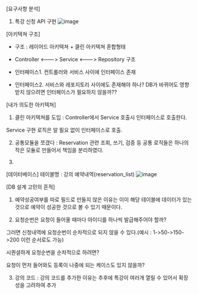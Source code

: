 [요구사항 분석]
1. 특강 신청 API 구현
![image](https://github.com/wwwkang8/hhplus_architecture_2nd/assets/26863285/d507803c-a573-4908-a28c-b820cc4d7419)

 


[아키텍쳐 구조]
- 구조 : 레이어드 아키텍쳐 + 클린 아키텍쳐 혼합형태

- Controller <---> Service <---> Repository 구조

- 인터페이스1. 컨트롤러와 서비스 사이에 인터페이스 존재

- 인터페이스2. 서비스와 레포지토리 사이에도 존재해야 하나? DB가 바뀌어도 영향받지 않으려면 인터페이스가 필요하지 않을까??

 

[내가 의도한 아키텍쳐]

1. 클린 아키텍쳐를 도입 : Controller에서 Service 호출시 인터페이스로 호출한다.

Service 구현 로직은 알 필요 없이 인터페이스로 호출.

2. 공통모듈을 쪼갰다 : Reservation 관련 조회, 쓰기, 검증 등 공통 로직들은 하나의 작은 모듈로 만들어서 책임을 분리하였다.

3. 

 

[데이터베이스]
테이블명 : 강의 예약내역(reservation_list)
![image](https://github.com/wwwkang8/hhplus_architecture_2nd/assets/26863285/14ca8a6d-5512-4ec7-9021-f77f991fa7b2)

 	 	 
 

[DB 설계 고민의 흔적]

1. 예약성공여부를 따로 필드로 만들지 않은 이유는 이미 해당 테이블에 데이터가 있는 것으로 예약이 성공한 것으로 볼 수 있기 때문이다.

2.  요청순번은 요청이 들어올 때마다 아이디를 하나씩 발급해주어야 할까?

그러면 신청내역에 요청순번이 순차적으로 되지 않을 수 있다.(예시 : 1->50->150->200 이런 순서로도 가능)

시퀀셜하게 요청순번을 순차적으로 하려면? 

요청이 먼저 들어와도 등록이 나중에 되는 케이스도 있지 않을까?

3. 강의 코드 : 강의 코드를 추가한 이유는 추후에 특강이 여러개 열릴 수 있어서 확장성을 고려하여 추가
